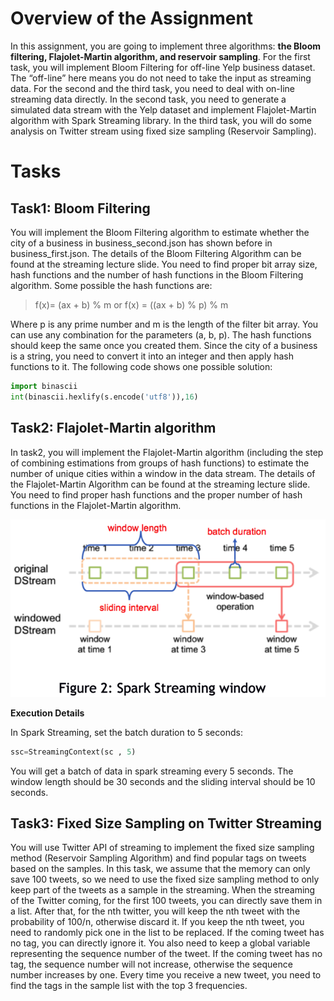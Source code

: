 # Overview of the Assignment

In this assignment, you are going to implement three algorithms: **the Bloom filtering, Flajolet-Martin algorithm, and reservoir sampling**. For the first task, you will implement Bloom Filtering for off-line Yelp business dataset. The “off-line” here means you do not need to take the input as streaming data. For the second and the third task, you need to deal with on-line streaming data directly. In the second task, you need to generate a simulated data stream with the Yelp dataset and implement Flajolet-Martin algorithm with Spark Streaming library. In the third task, you will do some analysis on Twitter stream using fixed size sampling (Reservoir Sampling).

# Tasks 

##  Task1: Bloom Filtering

You will implement the Bloom Filtering algorithm to estimate whether the city of a business in business_second.json has shown before in business_first.json. The details of the Bloom Filtering Algorithm can be found at the streaming lecture slide. You need to find proper bit array size, hash functions and the number of hash functions in the Bloom Filtering algorithm. Some possible the hash functions are:

> f(x)= (ax + b) % m or f(x) = ((ax + b) % p) % m 

Where p is any prime number and m is the length of the filter bit array. You can use any combination for the parameters (a, b, p). The hash functions should keep the same once you created them. Since the city of a business is a string, you need to convert it into an integer and then apply hash functions to it. The following code shows one possible solution:

```python
import binascii 
int(binascii.hexlify(s.encode('utf8')),16)
```

## Task2: Flajolet-Martin algorithm

In task2, you will implement the Flajolet-Martin algorithm (including the step of combining estimations from groups of hash functions) to estimate the number of unique cities within a window in the data stream. The details of the Flajolet-Martin Algorithm can be found at the streaming lecture slide. You need to find proper hash functions and the proper number of hash functions in the Flajolet-Martin algorithm.

![Snip20200513_3](https://github.com/lzl12051/INF553-Foundations-and-Applications-of-Data-Mining/raw/master/A6/pics/Snip20200513_3.png)

**Execution Details**

In Spark Streaming, set the batch duration to 5 seconds:

```python
ssc=StreamingContext(sc , 5) 
```

You will get a batch of data in spark streaming every 5 seconds. The window length should be 30 seconds and the sliding interval should be 10 seconds. 

## Task3: Fixed Size Sampling on Twitter Streaming

You will use Twitter API of streaming to implement the fixed size sampling method (Reservoir Sampling Algorithm) and find popular tags on tweets based on the samples. In  this  task,  we  assume  that  the  memory  can  only  save  100  tweets,  so  we  need  to  use  the fixed  size  sampling  method  to  only  keep  part  of  the  tweets  as  a  sample  in  the  streaming. When  the  streaming  of  the  Twitter  coming,  for  the  first  100  tweets,  you  can  directly  save them in a list. After that, for the nth twitter, you will keep the nth tweet with the probability of  100/n,  otherwise  discard  it.  If  you  keep  the  nth tweet, you need to randomly pick one in the list to be replaced. If the coming tweet has no tag, you can directly ignore it. You also need to keep a global variable representing the sequence number of the tweet. If the coming  tweet  has  no  tag,  the  sequence  number  will  not  increase,  otherwise  the  sequence number increases by one. Every time you receive a new tweet, you need to find the tags in the sample list with the top 3 frequencies.

